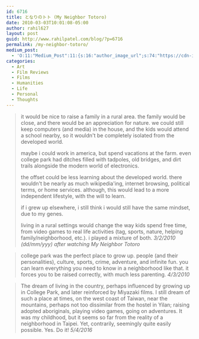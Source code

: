 ```yaml
---
id: 6716
title: となりのトト (My Neighbor Totoro)
date: 2010-03-03T10:01:08-05:00
author: rahil627
layout: post
guid: http://www.rahilpatel.com/blog/?p=6716
permalink: /my-neighbor-totoro/
medium_post:
  - 'O:11:"Medium_Post":11:{s:16:"author_image_url";s:74:"https://cdn-images-1.medium.com/fit/c/200/200/1*dmbNkD5D-u45r44go_cf0g.png";s:10:"author_url";s:28:"https://medium.com/@rahil627";s:11:"byline_name";N;s:12:"byline_email";N;s:10:"cross_link";s:2:"no";s:2:"id";s:12:"1a82eedcf967";s:21:"follower_notification";s:3:"yes";s:7:"license";s:19:"all-rights-reserved";s:14:"publication_id";s:2:"-1";s:6:"status";s:6:"public";s:3:"url";s:60:"https://medium.com/@rahil627/my-neighbor-totoro-1a82eedcf967";}'
categories:
  - Art
  - Film Reviews
  - Films
  - Humanities
  - Life
  - Personal
  - Thoughts
---
```

<blockquote>it would be nice to raise a family in a rural area. the family would be close, and there would be an appreciation for nature. we could still keep computers (and media) in the house, and the kids would attend a school nearby, so it wouldn't be completely isolated from the developed world.

maybe i could work in america, but spend vacations at the farm. even college park had ditches filled with tadpoles, old bridges, and dirt trails alongside the modern world of electronics.

the offset could be less learning about the developed world. there wouldn't be nearly as much wikipedia'ing, internet browsing, political terms, or home services. although, this would lead to a more independent lifestyle, with the will to learn.

if i grew up elsewhere, i still think i would still have the same mindset, due to my genes.

living in a rural settings would change the way kids spend free time, from video games to real life activities (tag, sports, nature, helping family/neighborhood, etc.). i played a mixture of both.
<cite>3/2/2010 (dd/mm/yyy) after watching My Neighbor Totoro</cite>
</blockquote>

<blockquote>college park was the perfect place to grow up. people (and their personalities), culture, sports, crime, adventure, and infinite fun. you can learn everything you need to know in a neighborhood like that. it forces you to be raised correctly, with much less parenting.
<cite>4/3/2010</cite>
</blockquote>

<blockquote>The dream of living in the country, perhaps influenced by growing up in College Park, and later reinforced by Miyazaki films. I still dream of such a place at times, on the west coast of Taiwan, near the mountains, perhaps not too dissimilar from the hostel in Yilan; raising adopted aboriginals, playing video games, going on adventures. It was my childhood, but it seems so far from the reality of a neighborhood in Taipei. Yet, contrarily, seemingly quite easily possible. Yes. Do it!
<cite>5/4/2016</cite>
</blockquote>